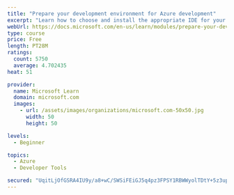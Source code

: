 ```yaml
---
title: "Prepare your development environment for Azure development"
excerpt: "Learn how to choose and install the appropriate IDE for your requirements to help you build, deploy, monitor, and scale cloud-hosted solutions."
webUrl: https://docs.microsoft.com/en-us/learn/modules/prepare-your-dev-environment-for-azure-development/
type: course
price: Free
length: PT28M
ratings:
  count: 5750
  average: 4.702435
heat: 51

provider:
  name: Microsoft Learn
  domain: microsoft.com
  images:
    - url: /assets/images/organizations/microsoft.com-50x50.jpg
      width: 50
      height: 50

levels:
  - Beginner

topics:
  - Azure
  - Developer Tools

secured: "UqitLjOfGSRA4IU9y/a8+wC/SWSiFEiGJ5q4pz3FPSY1RBWWyolTDtY+5z3up7FFLmihdMRsb2wKol8Y0AWsFa80UblS4buu6FeIWVJ9+WmwolBtbXgD56e/7s+cboAjy4Z925i//o8/AgXfY9fn9x8f+a4gFBJNMmEpp/Bhww7f96+E295XDqssL+t3BtZJjeMBpO9QuOG638QCENNVuaEB3I1xO59HX74/TIIzfJeIMiDjAKmUmY01R9UOGtU+bE+8tLTJWskc0ywe89v2QeZrhQrNlAJsqslMev970V66ivwVJAMV5PVB/fL0mnIK1NCbF4gX2n0wjoYxhUxOURqQ4XQBX3evYkvccVaX2GfjF4hE0qo9hUq/sI/Tt83sBCMCFQxNJduWqIVFE1VFtDzwYPzkxU4zjgVCq0Lb5+8=;z5uwwL+FwmlGYLxEgAXrlQ=="
---
```


